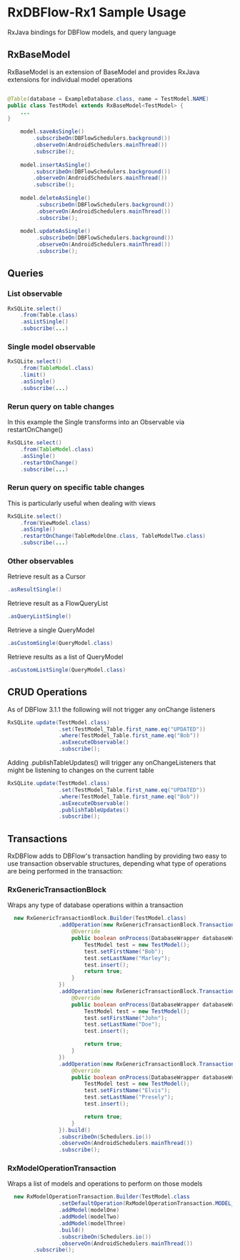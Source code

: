

# RxDBFlow-Rx1 Sample Usage
RxJava bindings for DBFlow models, and query language


## RxBaseModel
RxBaseModel is an extension of BaseModel and provides RxJava extensions for individual model operations 

```java

@Table(database = ExampleDatabase.class, name = TestModel.NAME)
public class TestModel extends RxBaseModel<TestModel> {
    ...
}
```


```java
    model.saveAsSingle()
        .subscribeOn(DBFlowSchedulers.background())
        .observeOn(AndroidSchedulers.mainThread())
        .subscribe();
        
    model.insertAsSingle()
        .subscribeOn(DBFlowSchedulers.background())
        .observeOn(AndroidSchedulers.mainThread())
        .subscribe();
        
    model.deleteAsSingle()
         .subscribeOn(DBFlowSchedulers.background())
         .observeOn(AndroidSchedulers.mainThread())
         .subscribe();
        
    model.updateAsSingle()
         .subscribeOn(DBFlowSchedulers.background())
         .observeOn(AndroidSchedulers.mainThread())
         .subscribe();       
```

## Queries

### List observable
```java
RxSQLite.select()
    .from(Table.class)
    .asListSingle()
    .subscribe(...)
```

### Single model observable

```java
RxSQLite.select()
    .from(TableModel.class)
    .limit()
    .asSingle()
    .subscribe(...) 
```

### Rerun query on table changes
In this example the Single transforms into an Observable via restartOnChange()
```java
RxSQLite.select()
    .from(TableModel.class)
    .asSingle()
    .restartOnChange()
    .subscribe(...)
```


### Rerun query on specific table changes
This is particularly useful when dealing with views

```java
RxSQLite.select()
    .from(ViewModel.class)
    .asSingle()
    .restartOnChange(TableModelOne.class, TableModelTwo.class)
    .subscribe(...)
```


### Other observables 
Retrieve result as a Cursor

```java
.asResultSingle() 
```
Retrieve result as a FlowQueryList
```java
.asQueryListSingle()
```


Retrieve a single QueryModel
```java
.asCustomSingle(QueryModel.class)
```


Retrieve results as a list of QueryModel
```java
.asCustomListSingle(QueryModel.class)
```



## CRUD Operations

As of DBFlow 3.1.1 the following will not trigger any onChange listeners
```java
RxSQLite.update(TestModel.class)
                .set(TestModel_Table.first_name.eq("UPDATED"))
                .where(TestModel_Table.first_name.eq("Bob"))
                .asExecuteObservable()
                .subscribe();
 ```

Adding .publishTableUpdates() will trigger any onChangeListeners that might be listening to changes on the current table

```java
RxSQLite.update(TestModel.class)
                .set(TestModel_Table.first_name.eq("UPDATED"))
                .where(TestModel_Table.first_name.eq("Bob"))
                .asExecuteObservable()
                .publishTableUpdates()
                .subscribe();
 ```

## Transactions

RxDBFlow adds to DBFlow's transaction handling by providing two easy to use transaction observable structures, 
depending what type of operations are being performed in the transaction:

### RxGenericTransactionBlock
Wraps any type of database operations within a transaction

```java
  new RxGenericTransactionBlock.Builder(TestModel.class)
                .addOperation(new RxGenericTransactionBlock.TransactionOperation() {
                    @Override
                    public boolean onProcess(DatabaseWrapper databaseWrapper) {
                        TestModel test = new TestModel();
                        test.setFirstName("Bob");
                        test.setLastName("Marley");
                        test.insert();
                        return true;
                    }
                })
                .addOperation(new RxGenericTransactionBlock.TransactionOperation() {
                    @Override
                    public boolean onProcess(DatabaseWrapper databaseWrapper) {
                        TestModel test = new TestModel();
                        test.setFirstName("John");
                        test.setLastName("Doe");
                        test.insert();

                        return true;
                    }
                })
                .addOperation(new RxGenericTransactionBlock.TransactionOperation() {
                    @Override
                    public boolean onProcess(DatabaseWrapper databaseWrapper) {
                        TestModel test = new TestModel();
                        test.setFirstName("Elvis");
                        test.setLastName("Presely");
                        test.insert();

                        return true;
                    }
                }).build()
                .subscribeOn(Schedulers.io())
                .observeOn(AndroidSchedulers.mainThread())
                .subscribe();
```

### RxModelOperationTransaction
Wraps a list of models and operations to perform on those models

```java
  new RxModelOperationTransaction.Builder(TestModel.class
                .setDefaultOperation(RxModelOperationTransaction.MODEL_OPERATION_INSERT)
                .addModel(modelOne)
                .addModel(modelTwo)
                .addModel(modelThree)
                .build()
                .subscribeOn(Schedulers.io())
                .observeOn(AndroidSchedulers.mainThread())
        .subscribe();
```

